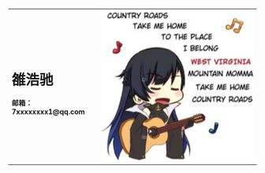 <table border="0">
  <tr>
    <td width>
      <h1>雒浩驰</h1>
      <p><b>邮箱：7xxxxxxxx1@qq.com</b></p>
    </td>
    <td width>
      <img src="/guitar.jpg" width="100%">
    </td>
  </tr>
</table>
